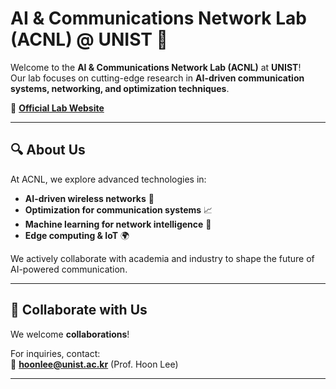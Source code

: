 # AI & Communications Network Lab (ACNL) @ UNIST 🚀

Welcome to the **AI & Communications Network Lab (ACNL)** at **UNIST**!  
Our lab focuses on cutting-edge research in **AI-driven communication systems, networking, and optimization techniques**.

🔗 **[Official Lab Website](https://sites.google.com/site/hoonlee1014/)**  

---

## 🔍 **About Us**
At ACNL, we explore advanced technologies in:
- **AI-driven wireless networks** 📡
- **Optimization for communication systems** 📈
- **Machine learning for network intelligence** 🤖
- **Edge computing & IoT** 🌍

We actively collaborate with academia and industry to shape the future of AI-powered communication.

---

## 🤝 **Collaborate with Us**
We welcome **collaborations**!

For inquiries, contact:  
📧 **hoonlee@unist.ac.kr** (Prof. Hoon Lee)  

---

